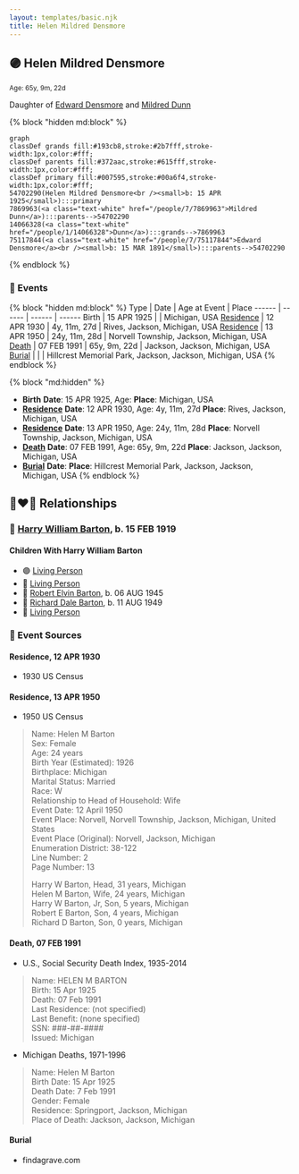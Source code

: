 ```yaml
---
layout: templates/basic.njk
title: Helen Mildred Densmore
---
```

## 🟣 Helen Mildred Densmore
<small>Age: 65y, 9m, 22d</small>

Daughter of [Edward Densmore](/people/7/75117844) and [Mildred Dunn](/people/7/7869963)

{% block "hidden md:block" %}
```mermaid
graph
classDef grands fill:#193cb8,stroke:#2b7fff,stroke-width:1px,color:#fff;
classDef parents fill:#372aac,stroke:#615fff,stroke-width:1px,color:#fff;
classDef primary fill:#007595,stroke:#00a6f4,stroke-width:1px,color:#fff;
54702290(Helen Mildred Densmore<br /><small>b: 15 APR 1925</small>):::primary
7869963(<a class="text-white" href="/people/7/7869963">Mildred Dunn</a>):::parents-->54702290
14066328(<a class="text-white" href="/people/1/14066328">Dunn</a>):::grands-->7869963
75117844(<a class="text-white" href="/people/7/75117844">Edward Densmore</a><br /><small>b: 15 MAR 1891</small>):::parents-->54702290
```
{% endblock %}

### 📆 Events

{% block "hidden md:block" %}
Type | Date | Age at Event | Place
------ | ------ | ------ | ------
Birth | 15 APR 1925 |  | Michigan, USA
[Residence](#event-event-0) | 12 APR 1930 | 4y, 11m, 27d | Rives, Jackson, Michigan, USA
[Residence](#event-event-1) | 13 APR 1950 | 24y, 11m, 28d | Norvell Township, Jackson, Michigan, USA
[Death](#event-event-6) | 07 FEB 1991 | 65y, 9m, 22d | Jackson, Jackson, Michigan, USA
[Burial](#event-event-7) |  |  | Hillcrest Memorial Park, Jackson, Jackson, Michigan, USA
{% endblock %}

{% block "md:hidden" %}
- **Birth**
**Date**: 15 APR 1925, Age:
**Place**: Michigan, USA
- **[Residence](#event-event-0)**
**Date**: 12 APR 1930, Age: 4y, 11m, 27d
**Place**: Rives, Jackson, Michigan, USA
- **[Residence](#event-event-1)**
**Date**: 13 APR 1950, Age: 24y, 11m, 28d
**Place**: Norvell Township, Jackson, Michigan, USA
- **[Death](#event-event-6)**
**Date**: 07 FEB 1991, Age: 65y, 9m, 22d
**Place**: Jackson, Jackson, Michigan, USA
- **[Burial](#event-event-7)**
**Date**:
**Place**: Hillcrest Memorial Park, Jackson, Jackson, Michigan, USA
{% endblock %}

## 👩‍❤️‍👨 Relationships

### 🔵 [Harry William Barton](/people/8/83492690), b. 15 FEB 1919

#### Children With Harry William Barton
* 🟣 [Living Person](/people/9/92410091)
* 🔵 [Living Person](/people/4/42360279)
* 🔵 [Robert Elvin Barton](/people/4/48782300), b. 06 AUG 1945
* 🔵 [Richard Dale Barton](/people/8/81394146), b. 11 AUG 1949
* 🔵 [Living Person](/people/7/7769050)
### 📰 Event Sources

#### <a id="event-event-0"></a> Residence, 12 APR 1930
* 1930 US Census

#### <a id="event-event-1"></a> Residence, 13 APR 1950
* 1950 US Census
>   
  > Name: Helen M Barton  
  > Sex: Female  
  > Age: 24 years  
  > Birth Year (Estimated): 1926  
  > Birthplace: Michigan  
  > Marital Status: Married  
  > Race: W  
  > Relationship to Head of Household: Wife  
  > Event Date: 12 April 1950  
  > Event Place: Norvell, Norvell Township, Jackson, Michigan, United States  
  > Event Place (Original): Norvell, Jackson, Michigan  
  > Enumeration District: 38-122  
  > Line Number: 2  
  > Page Number: 13  
  >   
  > Harry W Barton, Head, 31 years, Michigan  
  > Helen M Barton, Wife, 24 years, Michigan  
  > Harry W Barton, Jr, Son, 5 years, Michigan  
  > Robert E Barton, Son, 4 years, Michigan  
  > Richard D Barton, Son, 0 years, Michigan

#### <a id="event-event-6"></a> Death, 07 FEB 1991
* U.S., Social Security Death Index, 1935-2014
>   
  > Name: HELEN M BARTON  
  > Birth: 15 Apr 1925  
  > Death: 07 Feb 1991  
  > Last Residence: (not specified)  
  > Last Benefit: (none specified)  
  > SSN: ###-##-####  
  > Issued: Michigan
* Michigan Deaths, 1971-1996
>   
  > Name:  Helen M Barton  
  > Birth Date: 15 Apr 1925  
  > Death Date: 7 Feb 1991  
  > Gender: Female  
  > Residence: Springport, Jackson, Michigan  
  > Place of Death: Jackson, Jackson, Michigan

#### <a id="event-event-7"></a> Burial
* findagrave.com
